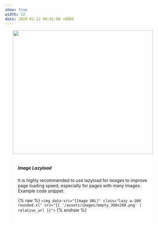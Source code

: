 ```yaml
---
show: true
width: 12
date: 2020-01-12 00:01:00 +0800
---
```



<div style="width:90%; max-width:600px; max-height:400px; margin:auto;">
  <img data-src="{{ '/assets/images/covers/cover1.jpg' | relative_url }}" 
       class="lazy rounded-xl" 
       style="width:100%; height:auto; max-height:400px; object-fit:cover;"
       src="{{ '/assets/images/empty_300x200.png' | relative_url }}">

  <div class="card-img-overlay" style="overflow:auto; background:rgba(255,255,255,0.85); padding:1rem; max-height:400px;">
    <h5 class="card-title">Image Lazyload</h5>
    <p class="card-text">
      It is highly recommended to use lazyload for images to improve page loading speed, especially for pages with many images.
      Example code snippet:
    </p>
    <p class="card-text">
      {% raw %}
      <code>&lt;img data-src=&quot;[Image URL]&quot; class=&quot;lazy w-100 rounded-xl&quot; src=&quot;{{ '/assets/images/empty_300x200.png' | relative_url }}&quot;&gt;</code>
      {% endraw %}
    </p>
  </div>
</div>
